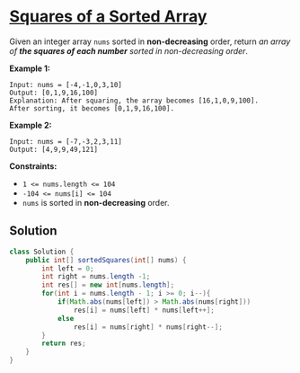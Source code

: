 # [Squares of a Sorted Array](https://leetcode.com/problems/squares-of-a-sorted-array/)

Given an integer array `nums` sorted in **non-decreasing** order, return *an array of **the squares of each number** sorted in non-decreasing order*.

 

**Example 1:**

```
Input: nums = [-4,-1,0,3,10]
Output: [0,1,9,16,100]
Explanation: After squaring, the array becomes [16,1,0,9,100].
After sorting, it becomes [0,1,9,16,100].
```

**Example 2:**

```
Input: nums = [-7,-3,2,3,11]
Output: [4,9,9,49,121]
```

 

**Constraints:**

- `1 <= nums.length <= 104`
- `-104 <= nums[i] <= 104`
- `nums` is sorted in **non-decreasing** order.



## Solution

```java
class Solution {
    public int[] sortedSquares(int[] nums) {
        int left = 0;
        int right = nums.length -1;
        int res[] = new int[nums.length];
        for(int i = nums.length - 1; i >= 0; i--){
            if(Math.abs(nums[left]) > Math.abs(nums[right]))
                res[i] = nums[left] * nums[left++];
            else
                res[i] = nums[right] * nums[right--];
        }
        return res;
    }
}
```

